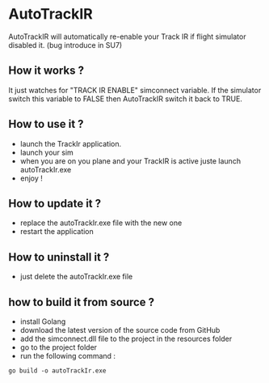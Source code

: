 # AutoTrackIR
AutoTrackIR will automatically re-enable your Track IR if flight simulator disabled it. (bug introduce in SU7)

## How it works ?
It just watches for "TRACK IR ENABLE" simconnect variable.
If the simulator switch this variable to FALSE then AutoTrackIR switch it back to TRUE.


## How to use it ?
- launch the TrackIr application.
- launch your sim
- when you are on you plane and your TrackIR is active juste launch autoTrackIr.exe
- enjoy !

## How to update it ?
- replace the autoTrackIr.exe file with the new one
- restart the application

## How to uninstall it ?
- just delete the autoTrackIr.exe file

## how to build it from source ?
- install Golang
- download the latest version of the source code from GitHub
- add the simconnect.dll file to the project in the resources folder 
- go to the project folder
- run the following command :
 ```
go build -o autoTrackIr.exe
````
